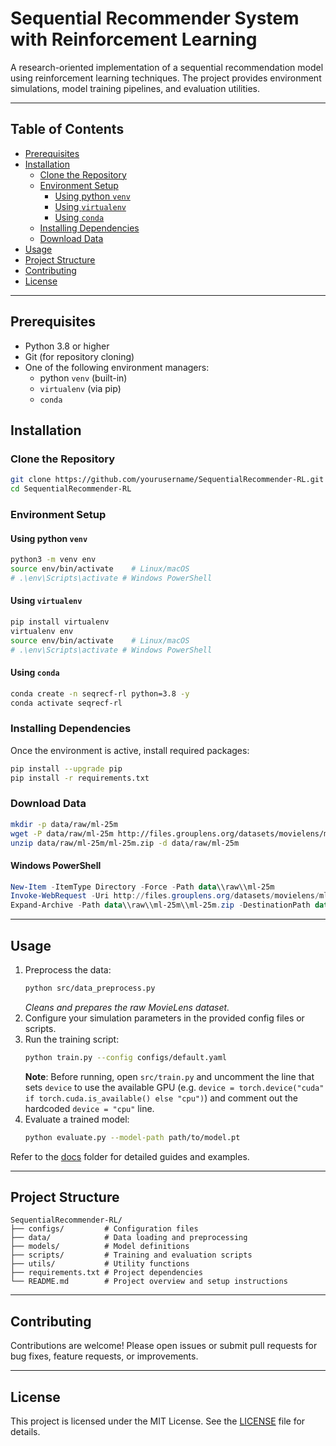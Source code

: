 # Sequential Recommender System with Reinforcement Learning

A research-oriented implementation of a sequential recommendation model using reinforcement learning techniques. The project provides environment simulations, model training pipelines, and evaluation utilities.

---

## Table of Contents

- [Prerequisites](#prerequisites)
- [Installation](#installation)
  - [Clone the Repository](#clone-the-repository)
  - [Environment Setup](#environment-setup)
    - [Using python `venv`](#using-python-venv)
    - [Using `virtualenv`](#using-virtualenv)
    - [Using `conda`](#using-conda)
  - [Installing Dependencies](#installing-dependencies)
  - [Download Data](#download-data)
- [Usage](#usage)
- [Project Structure](#project-structure)
- [Contributing](#contributing)
- [License](#license)

---

## Prerequisites

- Python 3.8 or higher
- Git (for repository cloning)
- One of the following environment managers:
  - python `venv` (built-in)
  - `virtualenv` (via pip)
  - `conda`

## Installation

### Clone the Repository

```bash
git clone https://github.com/yourusername/SequentialRecommender-RL.git
cd SequentialRecommender-RL
```

### Environment Setup

#### Using python `venv`

```bash
python3 -m venv env
source env/bin/activate    # Linux/macOS
# .\env\Scripts\activate # Windows PowerShell
```

#### Using `virtualenv`

```bash
pip install virtualenv
virtualenv env
source env/bin/activate    # Linux/macOS
# .\env\Scripts\activate # Windows PowerShell
```

#### Using `conda`

```bash
conda create -n seqrecf-rl python=3.8 -y
conda activate seqrecf-rl
```

### Installing Dependencies

Once the environment is active, install required packages:

```bash
pip install --upgrade pip
pip install -r requirements.txt
```

### Download Data

```bash
mkdir -p data/raw/ml-25m
wget -P data/raw/ml-25m http://files.grouplens.org/datasets/movielens/ml-25m.zip
unzip data/raw/ml-25m/ml-25m.zip -d data/raw/ml-25m
```

#### Windows PowerShell

```powershell
New-Item -ItemType Directory -Force -Path data\\raw\\ml-25m
Invoke-WebRequest -Uri http://files.grouplens.org/datasets/movielens/ml-25m.zip -OutFile data\\raw\\ml-25m\\ml-25m.zip
Expand-Archive -Path data\\raw\\ml-25m\\ml-25m.zip -DestinationPath data\\raw\\ml-25m
```

---

## Usage

1. Preprocess the data:
   ```bash
   python src/data_preprocess.py
   ```
   _Cleans and prepares the raw MovieLens dataset._
2. Configure your simulation parameters in the provided config files or scripts.
3. Run the training script:
   ```bash
   python train.py --config configs/default.yaml
   ```
   **Note**: Before running, open `src/train.py` and uncomment the line that sets `device` to use the available GPU (e.g. `device = torch.device("cuda" if torch.cuda.is_available() else "cpu")`) and comment out the hardcoded `device = "cpu"` line.
4. Evaluate a trained model:
   ```bash
   python evaluate.py --model-path path/to/model.pt
   ```

Refer to the [docs](docs/) folder for detailed guides and examples.

---

## Project Structure

```
SequentialRecommender-RL/
├── configs/         # Configuration files
├── data/            # Data loading and preprocessing
├── models/          # Model definitions
├── scripts/         # Training and evaluation scripts
├── utils/           # Utility functions
├── requirements.txt # Project dependencies
└── README.md        # Project overview and setup instructions
```

---

## Contributing

Contributions are welcome! Please open issues or submit pull requests for bug fixes, feature requests, or improvements.

---

## License

This project is licensed under the MIT License. See the [LICENSE](LICENSE) file for details.

